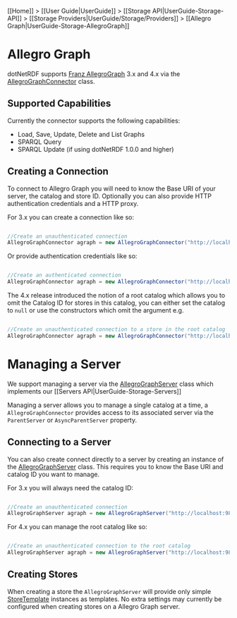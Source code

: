 [[Home]] > [[User Guide|UserGuide]] > [[Storage API|UserGuide-Storage-API]] > [[Storage Providers|UserGuide/Storage/Providers]] > [[Allegro Graph|UserGuide-Storage-AllegroGraph]]

# Allegro Graph 

dotNetRDF supports [Franz AllegroGraph](http://www.franz.com/agraph/) 3.x and 4.x via the [AllegroGraphConnector](https://dotnetrdf.github.io/api/html/T_VDS_RDF_Storage_AllegroGraphConnector.htm) class.

## Supported Capabilities 

Currently the connector supports the following capabilities:

* Load, Save, Update, Delete and List Graphs
* SPARQL Query
* SPARQL Update (if using dotNetRDF 1.0.0 and higher)

## Creating a Connection 

To connect to Allegro Graph you will need to know the Base URI of your server, the catalog and store ID.  Optionally you can also provide HTTP authentication credentials and a HTTP proxy.

For 3.x you can create a connection like so:

```csharp

//Create an unauthenticated connection
AllegroGraphConnector agraph = new AllegroGraphConnector("http://localhost:9875", "catalog", "store");
```

Or provide authentication credentials like so:

```csharp

//Create an authenticated connection
AllegroGraphConnector agraph = new AllegroGraphConnector("http://localhost:9875", "catalog", "store", "user", "password");

```

The 4.x release introduced the notion of a root catalog which allows you to omit the Catalog ID for stores in this catalog, you can either set the catalog to `null` or use the constructors which omit the argument e.g.

```csharp

//Create an unauthenticated connection to a store in the root catalog
AllegroGraphConnector agraph = new AllegroGraphConnector("http://localhost:9875",  "store");
```

# Managing a Server 

We support managing a server via the [AllegroGraphServer](https://dotnetrdf.github.io/api/html/T_VDS_RDF_Storage_Management_AllegroGraphServer.htm) class which implements our [[Servers API|UserGuide-Storage-Servers]]

Managing a server allows you to manage a single catalog at a time, a `AllegroGraphConnector` provides access to its associated server via the `ParentServer` or `AsyncParentServer` property.

## Connecting to a Server 

You can also create connect directly to a server by creating an instance of the [AllegroGraphServer](https://dotnetrdf.github.io/api/html/T_VDS_RDF_Storage_Management_AllegroGraphServer.htm) class.  This requires you to know the Base URI and catalog ID you want to manage.

For 3.x you will always need the catalog ID:

```csharp

//Create an unauthenticated connection
AllegroGraphServer agraph = new AllegroGraphServer("http://localhost:9875", "catalog");
```

For 4.x you can manage the root catalog like so:

```csharp

//Create an unauthenticated connection to the root catalog
AllegroGraphServer agraph = new AllegroGraphServer("http://localhost:9875");
```

## Creating Stores 

When creating a store the `AllegroGraphServer` will provide only simple  [StoreTemplate](https://dotnetrdf.github.io/api/html/T_VDS_RDF_Storage_Management_Provisioning_StoreTemplate.htm) instances as templates.  No extra settings may currently be configured when creating stores on a Allegro Graph server.